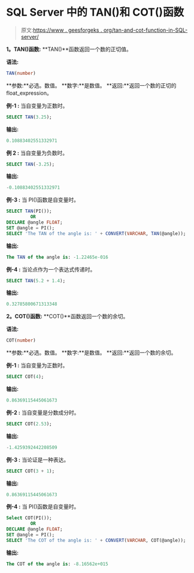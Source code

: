 # SQL Server 中的 TAN()和 COT()函数

> 原文:[https://www . geesforgeks . org/tan-and-cot-function-in-SQL-server/](https://www.geeksforgeeks.org/tan-and-cot-function-in-sql-server/)

**1。TAN()函数:**
**TAN()**函数返回一个数的正切值。

**语法:**

```sql
TAN(number)
```

**参数:**必选。数值。
**数字:**是数值。
**返回:**返回一个数的正切的 float_expression。

**例-1 :**
当自变量为正数时。

```sql
SELECT TAN(3.25);
```

**输出:**

```sql
0.10883402551332971
```

**例 2 :**
当自变量为负数时。

```sql
SELECT TAN(-3.25);
```

**输出:**

```sql
-0.10883402551332971
```

**例-3 :**
当 PI()函数是自变量时。

```sql
SELECT TAN(PI());
         OR
DECLARE @angle FLOAT;  
SET @angle = PI();  
SELECT 'The TAN of the angle is: ' + CONVERT(VARCHAR, TAN(@angle)); 

```

**输出:**

```sql
The TAN of the angle is: -1.22465e-016
```

**例-4 :**
当论点作为一个表达式传递时。

```sql
SELECT TAN(5.2 + 1.4);
```

**输出:**

```sql
0.32785800671313348
```

**2。COT()函数:**
**COT()**函数返回一个数的余切。

**语法:**

```sql
COT(number)
```

**参数:**必选。数值。
**数字:**是数值。
**返回:**返回一个数的余切。

**例-1 :**
当自变量为正数时。

```sql
SELECT COT(4);
```

**输出:**

```sql
0.86369115445061673
```

**例-2 :**
当自变量是分数成分时。

```sql
SELECT COT(2.53);
```

**输出:**

```sql
-1.4259392442208509
```

**例-3 :**
当论证是一种表达。

```sql
SELECT COT(3 + 1);
```

**输出:**

```sql
0.86369115445061673
```

**例-4 :**
当 PI()函数是自变量时。

```sql
Select COT(PI());
         OR
DECLARE @angle FLOAT;  
SET @angle = PI();  
SELECT 'The COT of the angle is: ' + CONVERT(VARCHAR, COT(@angle));
```

**输出:**

```sql
The COT of the angle is: -8.16562e+015
```